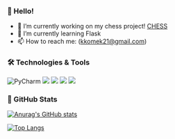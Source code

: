 ### 👋 Hello!

- 🔭 I’m currently working on my chess project! [CHESS](https://github.com/krystianpietryka/Chess)
- 🌱 I’m currently learning Flask
- 📫 How to reach me: (kkomek21@gmail.com)

### 🛠️ Technologies & Tools
![PyCharm](https://img.shields.io/badge/IDE-pycharm-informational?style=flat&logo=pycharm&logoColor=white&color=2bbc8a&labelcolor=black)
![](https://img.shields.io/badge/Code-Python-informational?style=flat&logo=python&logoColor=white&color=2bbc8a) 
![](https://img.shields.io/badge/OS-Linux-informational?style=flat&logo=linux&logoColor=white&color=2bbc8a)
![](https://img.shields.io/badge/Shell-Bash-informational?style=flat&logo=gnu-bash&logoColor=white&color=2bbc8a)
![](https://img.shields.io/badge/Code-C-2bbc8a)


### 📜 GitHub Stats
[![Anurag's GitHub stats](https://github-readme-stats.vercel.app/api?username=krystianpietryka&theme=vue-dark&count_private=true&show_icons=true&hide_title=true)](https://github.com/anuraghazra/github-readme-stats)

[![Top Langs](https://github-readme-stats.vercel.app/api/top-langs/?username=krystianpietryka&theme=vue-dark&layout=compact&hide_title=true)](https://github.com/anuraghazra/github-readme-stats)
